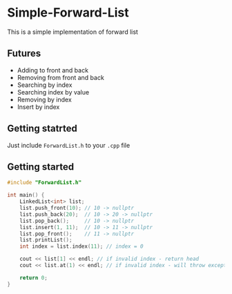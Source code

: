 # Simple-Forward-List
This is a simple implementation of forward list

## Futures
- Adding to front and back
- Removing from front and back
- Searching by index
- Searching index by value
- Removing by index
- Insert by index

## Getting statrted
Just include `ForwardList.h` to your `.cpp` file

## Getting started

```cpp
#include "ForwardList.h"

int main() {
    LinkedList<int> list;
    list.push_front(10); // 10 -> nullptr
    list.push_back(20);  // 10 -> 20 -> nullptr
    list.pop_back();     // 10 -> nullptr 
    list.insert(1, 11);  // 10 -> 11 -> nullptr
    list.pop_front();    // 11 -> nullptr
    list.printList();
    int index = list.index(11); // index = 0

    cout << list[1] << endl; // if invalid index - return head
    cout << list.at(1) << endl; // if invalid index - will throw exception

    return 0;
}
